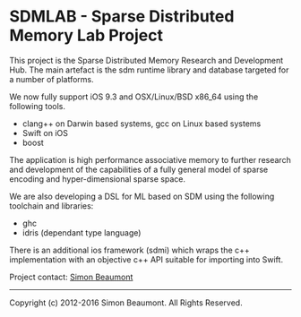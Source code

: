 SDMLAB - Sparse Distributed Memory Lab Project 
==============================================

This project is the Sparse Distributed Memory Research and Development
Hub.  The main artefact is the sdm runtime library and database
targeted for a number of platforms.

We now fully support iOS 9.3 and OSX/Linux/BSD x86_64 using the
following tools.

- clang++ on Darwin based systems, gcc on Linux based systems
- Swift on iOS
- boost

The application is high performance associative memory to further
research and development of the capabilities of a fully general model
of sparse encoding and hyper-dimensional sparse space.

We are also developing a DSL for ML based on SDM using the following
toolchain and libraries:

- ghc
- idris (dependant type language)

There is an additional ios framework (sdmi) which wraps the c++
implementation with an objective c++ API suitable for importing into
Swift.


Project contact: [Simon Beaumont](mailto:s@molemind.net) 
_______________________
Copyright (c) 2012-2016 Simon Beaumont. All Rights Reserved.


